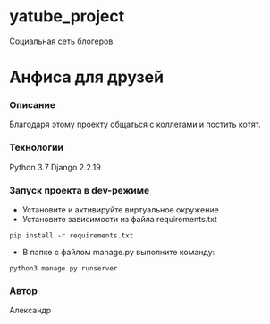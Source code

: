 # yatube_project
Социальная сеть блогеров
# Анфиса для друзей
### Описание
Благодаря этому проекту общаться с коллегами и постить котят.
### Технологии
Python 3.7
Django 2.2.19
### Запуск проекта в dev-режиме
- Установите и активируйте виртуальное окружение
- Установите зависимости из файла requirements.txt
```
pip install -r requirements.txt
``` 
- В папке с файлом manage.py выполните команду:
```
python3 manage.py runserver
```
### Автор
Александр